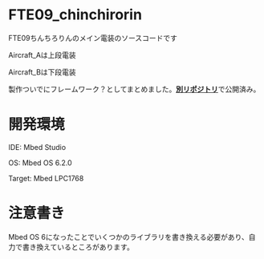 # FTE09_chinchirorin
 FTE09ちんちろりんのメイン電装のソースコードです
 
 Aircraft_Aは上段電装
 
 Aircraft_Bは下段電装

製作ついでにフレームワーク？としてまとめました。[**別リポジトリ**](https://github.com/FROM-THE-EARTH/Avionics-Software)で公開済み。

# 開発環境
 IDE: Mbed Studio
 
 OS: Mbed OS 6.2.0

 Target: Mbed LPC1768
 
# 注意書き
 Mbed OS 6になったことでいくつかのライブラリを書き換える必要があり、自力で書き換えているところがあります。
